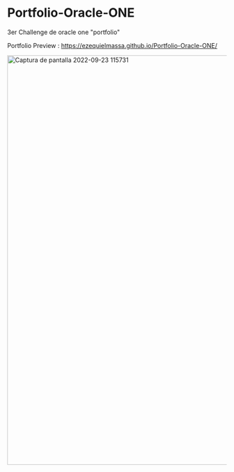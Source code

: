 # Portfolio-Oracle-ONE
3er Challenge de oracle one "portfolio"

Portfolio Preview : https://ezequielmassa.github.io/Portfolio-Oracle-ONE/

<img width="941" alt="Captura de pantalla 2022-09-23 115731" src="https://user-images.githubusercontent.com/94617066/191990756-c7a0469a-8463-44b1-bc4c-7aa890d6a56c.png">


